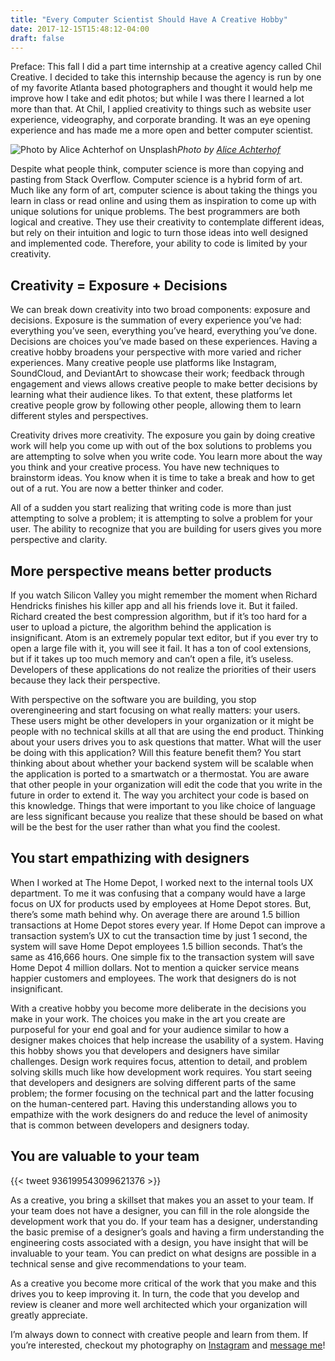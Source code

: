```yaml
---
title: "Every Computer Scientist Should Have A Creative Hobby"
date: 2017-12-15T15:48:12-04:00
draft: false
---
```

Preface: This fall I did a part time internship at a creative agency called Chil Creative. I decided to take this internship because the agency is run by one of my favorite Atlanta based photographers and thought it would help me improve how I take and edit photos; but while I was there I learned a lot more than that. At Chil, I applied creativity to things such as website user experience, videography, and corporate branding. It was an eye opening experience and has made me a more open and better computer scientist.

![Photo by [Alice Achterhof](https://unsplash.com/photos/FwF_fKj5tBo?utm_source=unsplash&utm_medium=referral&utm_content=creditCopyText) on [Unsplash](https://unsplash.com/?utm_source=unsplash&utm_medium=referral&utm_content=creditCopyText)](https://cdn-images-1.medium.com/max/7874/1*_Kh8TzABRb5lAqAz69Ftnw.jpeg)*Photo by [Alice Achterhof](https://unsplash.com/photos/FwF_fKj5tBo)*

Despite what people think, computer science is more than copying and pasting from Stack Overflow. Computer science is a hybrid form of art. Much like any form of art, computer science is about taking the things you learn in class or read online and using them as inspiration to come up with unique solutions for unique problems. The best programmers are both logical and creative. They use their creativity to contemplate different ideas, but rely on their intuition and logic to turn those ideas into well designed and implemented code. Therefore, your ability to code is limited by your creativity.

## Creativity = Exposure + Decisions

We can break down creativity into two broad components: exposure and decisions. Exposure is the summation of every experience you’ve had: everything you’ve seen, everything you’ve heard, everything you’ve done. Decisions are choices you’ve made based on these experiences. Having a creative hobby broadens your perspective with more varied and richer experiences. Many creative people use platforms like Instagram, SoundCloud, and DeviantArt to showcase their work; feedback through engagement and views allows creative people to make better decisions by learning what their audience likes. To that extent, these platforms let creative people grow by following other people, allowing them to learn different styles and perspectives.

Creativity drives more creativity. The exposure you gain by doing creative work will help you come up with out of the box solutions to problems you are attempting to solve when you write code. You learn more about the way you think and your creative process. You have new techniques to brainstorm ideas. You know when it is time to take a break and how to get out of a rut. You are now a better thinker and coder.

All of a sudden you start realizing that writing code is more than just attempting to solve a problem; it is attempting to solve a problem for your user. The ability to recognize that you are building for users gives you more perspective and clarity.

## More perspective means better products

If you watch Silicon Valley you might remember the moment when Richard Hendricks finishes his killer app and all his friends love it. But it failed. Richard created the best compression algorithm, but if it’s too hard for a user to upload a picture, the algorithm behind the application is insignificant. Atom is an extremely popular text editor, but if you ever try to open a large file with it, you will see it fail. It has a ton of cool extensions, but if it takes up too much memory and can’t open a file, it’s useless. Developers of these applications do not realize the priorities of their users because they lack their perspective.

With perspective on the software you are building, you stop overengineering and start focusing on what really matters: your users. These users might be other developers in your organization or it might be people with no technical skills at all that are using the end product. Thinking about your users drives you to ask questions that matter. What will the user be doing with this application? Will this feature benefit them? You start thinking about about whether your backend system will be scalable when the application is ported to a smartwatch or a thermostat. You are aware that other people in your organization will edit the code that you write in the future in order to extend it. The way you architect your code is based on this knowledge. Things that were important to you like choice of language are less significant because you realize that these should be based on what will be the best for the user rather than what you find the coolest.

## You start empathizing with designers

When I worked at The Home Depot, I worked next to the internal tools UX department. To me it was confusing that a company would have a large focus on UX for products used by employees at Home Depot stores. But, there’s some math behind why. On average there are around 1.5 billion transactions at Home Depot stores every year. If Home Depot can improve a transaction system’s UX to cut the transaction time by just 1 second, the system will save Home Depot employees 1.5 billion seconds. That’s the same as 416,666 hours. One simple fix to the transaction system will save Home Depot 4 million dollars. Not to mention a quicker service means happier customers and employees. The work that designers do is not insignificant.

With a creative hobby you become more deliberate in the decisions you make in your work. The choices you make in the art you create are purposeful for your end goal and for your audience similar to how a designer makes choices that help increase the usability of a system. Having this hobby shows you that developers and designers have similar challenges. Design work requires focus, attention to detail, and problem solving skills much like how development work requires. You start seeing that developers and designers are solving different parts of the same problem; the former focusing on the technical part and the latter focusing on the human-centered part. Having this understanding allows you to empathize with the work designers do and reduce the level of animosity that is common between developers and designers today.

## You are valuable to your team
{{< tweet 936199543099621376 >}}

As a creative, you bring a skillset that makes you an asset to your team. If your team does not have a designer, you can fill in the role alongside the development work that you do. If your team has a designer, understanding the basic premise of a designer’s goals and having a firm understanding the engineering costs associated with a design, you have insight that will be invaluable to your team. You can predict on what designs are possible in a technical sense and give recommendations to your team.

As a creative you become more critical of the work that you make and this drives you to keep improving it. In turn, the code that you develop and review is cleaner and more well architected which your organization will greatly appreciate.

I’m always down to connect with creative people and learn from them. If you’re interested, checkout my photography on [Instagram](http://instagram.com/ytulsi) and [message me](http://ytulsiani.com)!
